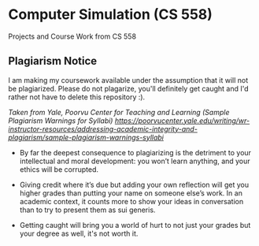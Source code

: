 # Computer Simulation (CS 558)
Projects and Course Work from CS 558

## Plagiarism Notice
I am making my coursework available under the assumption that it will not be plagiarized. Please do not plagarize, you'll definitely get caught and I'd rather not have to delete this repository :).

*Taken from Yale, Poorvu Center for Teaching and Learning (Sample Plagiarism Warnings for Syllabi) 
https://poorvucenter.yale.edu/writing/wr-instructor-resources/addressing-academic-integrity-and-plagiarism/sample-plagiarism-warnings-syllabi*

- By far the deepest consequence to plagiarizing is the detriment to your intellectual and moral development: you won’t learn anything, and your ethics will be corrupted.

- Giving credit where it’s due but adding your own reflection will get you higher grades than putting your name on someone else’s work. 
In an academic context, it counts more to show your ideas in conversation than to try to present them as sui generis.

- Getting caught will bring you a world of hurt to not just your grades but your degree as well, it's not worth it.
